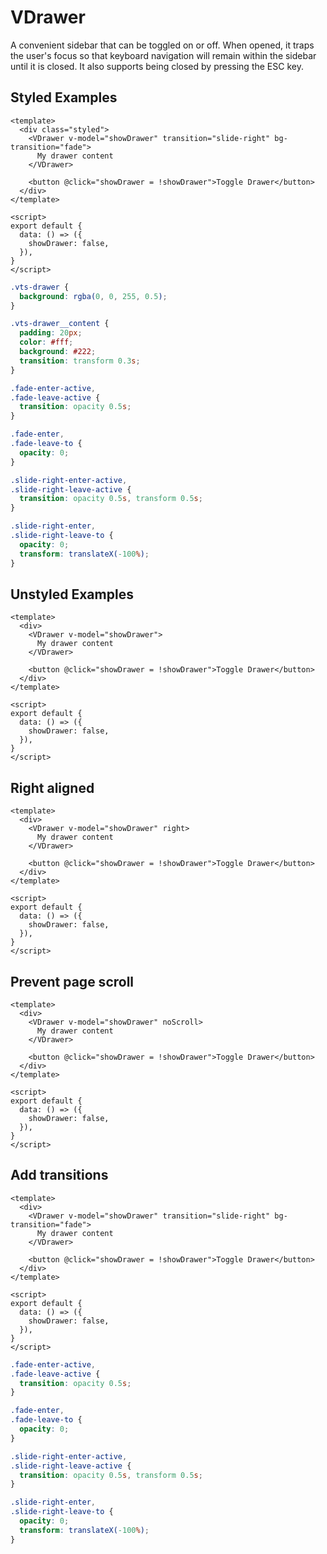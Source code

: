 # VDrawer

A convenient sidebar that can be toggled on or off. When opened, it traps the user's focus so that keyboard navigation will remain within the sidebar until it is closed. It also supports being closed by pressing the ESC key.

## Styled Examples

```vue live
<template>
  <div class="styled">
    <VDrawer v-model="showDrawer" transition="slide-right" bg-transition="fade">
      My drawer content
    </VDrawer>

    <button @click="showDrawer = !showDrawer">Toggle Drawer</button>
  </div>
</template>

<script>
export default {
  data: () => ({
    showDrawer: false,
  }),
}
</script>
```

```css
.vts-drawer {
  background: rgba(0, 0, 255, 0.5);
}

.vts-drawer__content {
  padding: 20px;
  color: #fff;
  background: #222;
  transition: transform 0.3s;
}

.fade-enter-active,
.fade-leave-active {
  transition: opacity 0.5s;
}

.fade-enter,
.fade-leave-to {
  opacity: 0;
}

.slide-right-enter-active,
.slide-right-leave-active {
  transition: opacity 0.5s, transform 0.5s;
}

.slide-right-enter,
.slide-right-leave-to {
  opacity: 0;
  transform: translateX(-100%);
}
```

## Unstyled Examples

```vue live
<template>
  <div>
    <VDrawer v-model="showDrawer">
      My drawer content
    </VDrawer>

    <button @click="showDrawer = !showDrawer">Toggle Drawer</button>
  </div>
</template>

<script>
export default {
  data: () => ({
    showDrawer: false,
  }),
}
</script>
```

## Right aligned

```vue live
<template>
  <div>
    <VDrawer v-model="showDrawer" right>
      My drawer content
    </VDrawer>

    <button @click="showDrawer = !showDrawer">Toggle Drawer</button>
  </div>
</template>

<script>
export default {
  data: () => ({
    showDrawer: false,
  }),
}
</script>
```

## Prevent page scroll

```vue live
<template>
  <div>
    <VDrawer v-model="showDrawer" noScroll>
      My drawer content
    </VDrawer>

    <button @click="showDrawer = !showDrawer">Toggle Drawer</button>
  </div>
</template>

<script>
export default {
  data: () => ({
    showDrawer: false,
  }),
}
</script>
```

## Add transitions

```vue live
<template>
  <div>
    <VDrawer v-model="showDrawer" transition="slide-right" bg-transition="fade">
      My drawer content
    </VDrawer>

    <button @click="showDrawer = !showDrawer">Toggle Drawer</button>
  </div>
</template>

<script>
export default {
  data: () => ({
    showDrawer: false,
  }),
}
</script>
```

```css
.fade-enter-active,
.fade-leave-active {
  transition: opacity 0.5s;
}

.fade-enter,
.fade-leave-to {
  opacity: 0;
}

.slide-right-enter-active,
.slide-right-leave-active {
  transition: opacity 0.5s, transform 0.5s;
}

.slide-right-enter,
.slide-right-leave-to {
  opacity: 0;
  transform: translateX(-100%);
}
```
